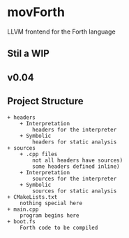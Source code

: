 # movForth
LLVM frontend for the Forth language

## Stil a WIP

## v0.04

## Project Structure
    + headers
        + Interpretation
            headers for the interpreter
        + Symbolic
            headers for static analysis
    + sources
        + .cpp files
            not all headers have sources)
            some headers defined inline)
        + Interpretation
            sources for the interpreter
        + Symbolic
            sources for static analysis
    + CMakeLists.txt
        nothing special here
    + main.cpp
        program begins here
    + boot.fs
        Forth code to be compiled
